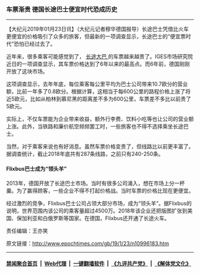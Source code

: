 ### 车票渐贵 德国长途巴士便宜时代恐成历史
------------------------

<p>
 【大纪元2019年01月23日讯】（大纪元记者穆华德国报导）长途巴士凭借比火车更便宜的价格吸引了众多的旅客，但最新的一项调查显示，长途巴士的“便宜票时代”恐怕已经过去了。
</p>
<p>
 近年来，很多乘客可能感觉到了，
 <a href="http://www.epochtimes.com/gb/tag/%E9%95%BF%E9%80%94%E5%A4%A7%E5%B7%B4.html">
  长途大巴
 </a>
 的车票越来越贵了。IGES市场研究院近日的一项调查显示，其车票价格达到了6年以来的最高点。而6年前，德国刚刚开放了这块市场。
</p>
<p>
 这项调查显示，去年年底，每位乘客每公里平均为巴士公司带来10.7欧分的营业额，比前一年多了0.8欧分。根据计算，这相当于每600公里的路程价格上涨了将近5欧元，比如从柏林到慕尼黑的距离差不多为600公里，车票差不多比以前贵了5欧元。
</p>
<p>
 实际上，不仅车票能为企业带来收益，额外行李费、饮料小吃等也让公司的营业额上涨。此外，当铁路和廉价航空频频罢工时，一些旅客也不得不选择乘坐长途巴士。
</p>
<p>
 当然，对于乘客来说也有好消息。虽然车票价格变贵了，但线路比以前更丰富了。据调查统计，截止2018年底共有287条线路，之前只有240-250条。
</p>
<h4>
 Flixbus巴士成为“领头羊”
</h4>
<p>
 2013年，德国开放了长途巴士市场。当时有很多公司涌入，想在市场上分一杯羹。为了赢得顾客，一些企业不得不打起价格战。当时车票的价格比现在更便宜。
</p>
<p>
 经过激烈的竞争，Flixbus巴士公司占领大部分市场，成为“领头羊”。据Flixbus的说明，世界范围内该公司的乘客量超过4500万。2018年该企业还把版图扩张到美国、保加利亚和白俄罗斯等国家。在德国，Flixbus还开通了长途火车。
</p>
<p>
 责任编辑：王亦笑
</p>

原文链接：http://www.epochtimes.com/gb/19/1/23/n10996183.htm


------------------------
#### [禁闻聚合首页](https://github.com/gfw-breaker/banned-news/blob/master/README.md) &nbsp;|&nbsp; [Web代理](https://github.com/gfw-breaker/open-proxy/blob/master/README.md) &nbsp;|&nbsp; [一键翻墙软件](https://github.com/gfw-breaker/nogfw/blob/master/README.md) &nbsp;|&nbsp; [《九评共产党》](https://github.com/gfw-breaker/9ping.md/blob/master/README.md#九评之一评共产党是什么) &nbsp;|&nbsp; [《解体党文化》](https://github.com/gfw-breaker/jtdwh.md/blob/master/README.md#绪论)
